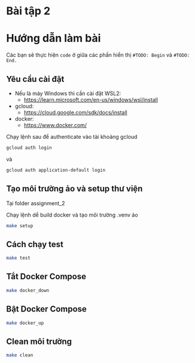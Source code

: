 # Bài tập 2
# Hướng dẫn làm bài

Các bạn sẽ thực hiện `code` ở giữa các phần hiển thị `#TODO: Begin` và `#TODO: End.`

## Yêu cầu cài đặt

- Nếu là máy Windows thì cần cài đặt WSL2:
    - https://learn.microsoft.com/en-us/windows/wsl/install
- gcloud:
    - https://cloud.google.com/sdk/docs/install
- docker:
    - https://www.docker.com/

Chạy lệnh sau để authenticate vào tài khoảng gcloud 

```bash
gcloud auth login
```

và 

```bash
gcloud auth application-default login
```

## Tạo môi trường ảo và setup thư viện
Tại folder assignment_2

Chạy lệnh dể build docker và tạo môi trường .venv ảo
```bash
make setup  
```

## Cách chạy test

```bash
make test
```

## Tắt Docker Compose 
```bash
make docker_down
```

## Bật Docker Compose
```bash
make docker_up
```

## Clean môi trường 
```bash
make clean
```